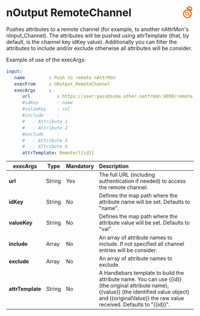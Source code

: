 # nOutput RemoteChannel <a href="/"><img align="right" src="images/logo.png"></a>

Pushes attributes to a remote channel (for example, to another nAttrMon's nInput_Channel). The attributes will be pushed using attrTemplate (that, by default, is the channel key idKey value). Additionally you can filter the attributes to include and/or exclude otherwise all attributes will be consider.

Example of use of the execArgs:

```yaml
input:
   name         : Push to remote nAttrMon
   execFrom     : nOutput_RemoteChannel
   execArgs     :
      url          : https://user:pass@some.other.nattrmon:8090/remote
      #idKey       : name
      #valueKey    : val
      #include     :
      #   - Attribute 1
      #   - Attribute 2
      #exclude     :
      #   - Attribute 3
      #   - ATtribute 4
      attrTemplate: Remote/{{id}}
``` 

| execArgs | Type | Mandatory | Description | 
| -------- | ---- | --------- |:----------- |
| **url** | String | Yes | The full URL (including authentication if needed) to access the remote channel. |
| **idKey** | String | No | Defines the map path where the attribute name will be set. Defaults to "name". |
| **valueKey** | String | No | Defines the map path where the attribute value will be set. Defaults to "val". |
| **include** | Array | No | An array of attribute names to include. If not specified all channel entries will be consider. |
| **exclude** | Array | No | An array of attribute names to exclude. |
| **attrTemplate** | String | No | A Handlebars template to build the attribute name. You can use {{id}} (the original attribute name), {{value}} (the identified value object) and {{originalValue}} the raw value received. Defaults to "{{id}}". |
